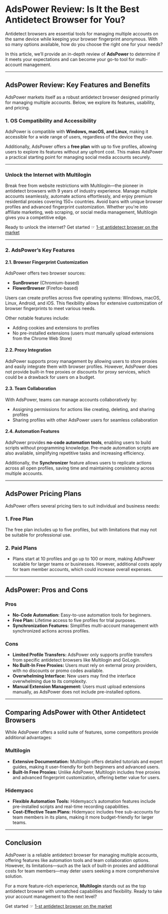 # AdsPower Review: Is It the Best Antidetect Browser for You?

Antidetect browsers are essential tools for managing multiple accounts on the same device while keeping your browser fingerprint anonymous. With so many options available, how do you choose the right one for your needs? 

In this article, we’ll provide an in-depth review of **AdsPower** to determine if it meets your expectations and can become your go-to tool for multi-account management.

---

## AdsPower Review: Key Features and Benefits

AdsPower markets itself as a robust antidetect browser designed primarily for managing multiple accounts. Below, we explore its features, usability, and pricing.

### 1. OS Compatibility and Accessibility

AdsPower is compatible with **Windows, macOS, and Linux**, making it accessible for a wide range of users, regardless of the device they use. 

Additionally, AdsPower offers a **free plan** with up to five profiles, allowing users to explore its features without any upfront cost. This makes AdsPower a practical starting point for managing social media accounts securely.

---

### **Unlock the Internet with Multilogin**

Break free from website restrictions with Multilogin—the pioneer in antidetect browsers with 9 years of industry experience. Manage multiple accounts seamlessly, automate actions effortlessly, and enjoy premium residential proxies covering 150+ countries. Avoid bans with unique browser profiles and advanced fingerprint customization. Whether you're into affiliate marketing, web scraping, or social media management, Multilogin gives you a competitive edge.

Ready to unlock the internet? Get started ☞ [1-st antidetect browser on the market](https://bit.ly/multIlogin)

---

### 2. AdsPower’s Key Features

#### **2.1. Browser Fingerprint Customization**
AdsPower offers two browser sources:
- **SunBrowser** (Chromium-based)
- **FlowerBrowser** (Firefox-based)

Users can create profiles across five operating systems: Windows, macOS, Linux, Android, and iOS. This flexibility allows for extensive customization of browser fingerprints to meet various needs. 

Other notable features include:
- Adding cookies and extensions to profiles
- No pre-installed extensions (users must manually upload extensions from the Chrome Web Store)

#### **2.2. Proxy Integration**
AdsPower supports proxy management by allowing users to store proxies and easily integrate them with browser profiles. However, AdsPower does not provide built-in free proxies or discounts for proxy services, which could be a drawback for users on a budget.

#### **2.3. Team Collaboration**
With AdsPower, teams can manage accounts collaboratively by:
- Assigning permissions for actions like creating, deleting, and sharing profiles
- Sharing profiles with other AdsPower users for seamless collaboration

#### **2.4. Automation Features**
AdsPower provides **no-code automation tools**, enabling users to build scripts without programming knowledge. Pre-made automation scripts are also available, simplifying repetitive tasks and increasing efficiency.

Additionally, the **Synchronizer** feature allows users to replicate actions across all open profiles, saving time and maintaining consistency across multiple accounts.

---

## AdsPower Pricing Plans

AdsPower offers several pricing tiers to suit individual and business needs:

### 1. Free Plan
The free plan includes up to five profiles, but with limitations that may not be suitable for professional use.

### 2. Paid Plans
- Plans start at 10 profiles and go up to 100 or more, making AdsPower scalable for larger teams or businesses. However, additional costs apply for team member accounts, which could increase overall expenses.

---

## AdsPower: Pros and Cons

### **Pros**
- **No-Code Automation:** Easy-to-use automation tools for beginners.
- **Free Plan:** Lifetime access to five profiles for trial purposes.
- **Synchronization Features:** Simplifies multi-account management with synchronized actions across profiles.

### **Cons**
- **Limited Profile Transfers:** AdsPower only supports profile transfers from specific antidetect browsers like Multilogin and GoLogin.
- **No Built-In Free Proxies:** Users must rely on external proxy providers, with no discounts or promo codes available.
- **Overwhelming Interface:** New users may find the interface overwhelming due to its complexity.
- **Manual Extension Management:** Users must upload extensions manually, as AdsPower does not include pre-installed options.

---

## Comparing AdsPower with Other Antidetect Browsers

While AdsPower offers a solid suite of features, some competitors provide additional advantages:

### **Multilogin**
- **Extensive Documentation:** Multilogin offers detailed tutorials and expert guides, making it user-friendly for both beginners and advanced users.
- **Built-In Free Proxies:** Unlike AdsPower, Multilogin includes free proxies and advanced fingerprint customization, offering better value for users.

### **Hidemyacc**
- **Flexible Automation Tools:** Hidemyacc’s automation features include pre-installed scripts and real-time recording capabilities.
- **Cost-Effective Team Plans:** Hidemyacc includes free sub-accounts for team members in its plans, making it more budget-friendly for larger teams.

---

## Conclusion

AdsPower is a reliable antidetect browser for managing multiple accounts, offering features like automation tools and team collaboration options. However, its limitations—such as the lack of built-in proxies and additional costs for team members—may deter users seeking a more comprehensive solution.

For a more feature-rich experience, **Multilogin** stands out as the top antidetect browser with unmatched capabilities and flexibility. Ready to take your account management to the next level? 

Get started ☞ [1-st antidetect browser on the market](https://bit.ly/multIlogin)

